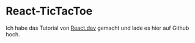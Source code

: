 # React-TicTacToe
 
Ich habe das Tutorial von [React.dev](https://react.dev/learn/tutorial-tic-tac-toe) gemacht und lade es hier auf Github hoch.
